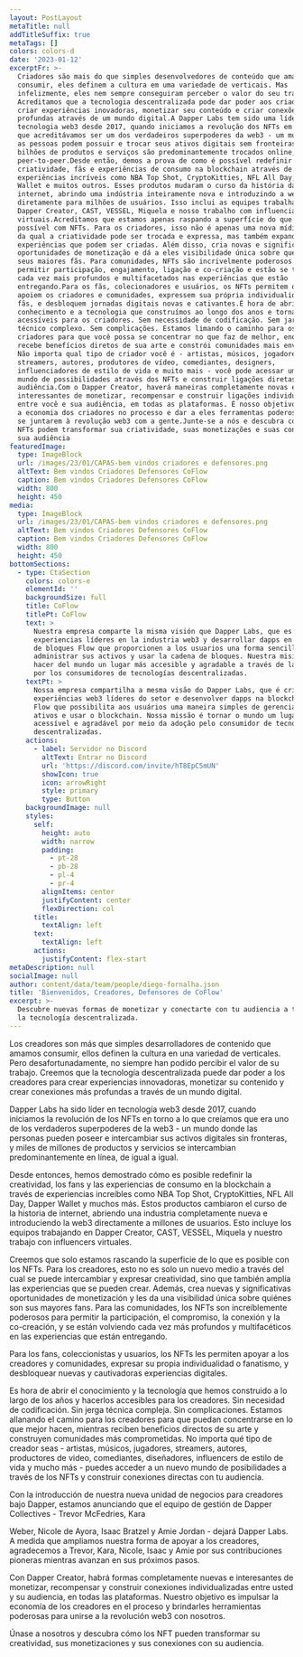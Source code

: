 ```yaml
---
layout: PostLayout
metaTitle: null
addTitleSuffix: true
metaTags: []
colors: colors-d
date: '2023-01-12'
excerptFr: >-
  Criadores são mais do que simples desenvolvedores de conteúdo que amamos
  consumir, eles definem a cultura em uma variedade de verticais. Mas
  infelizmente, eles nem sempre conseguiram perceber o valor do seu trabalho.
  Acreditamos que a tecnologia descentralizada pode dar poder aos criadores para
  criar experiências inovadoras, monetizar seu conteúdo e criar conexões mais
  profundas através de um mundo digital.A Dapper Labs tem sido uma líder em
  tecnologia web3 desde 2017, quando iniciamos a revolução dos NFTs em torno do
  que acreditávamos ser um dos verdadeiros superpoderes da web3 - um mundo onde
  as pessoas podem possuir e trocar seus ativos digitais sem fronteiras, e
  bilhões de produtos e serviços são predominantemente trocados online,
  peer-to-peer.Desde então, demos a prova de como é possível redefinir
  criatividade, fãs e experiências de consumo na blockchain através de
  experiências incríveis como NBA Top Shot, CryptoKitties, NFL All Day, Dapper
  Wallet e muitos outros. Esses produtos mudaram o curso da história da
  internet, abrindo uma indústria inteiramente nova e introduzindo a web3
  diretamente para milhões de usuários. Isso inclui as equipes trabalhando em
  Dapper Creator, CAST, VESSEL, Miquela e nosso trabalho com influenciadores
  virtuais.Acreditamos que estamos apenas raspando a superfície do que é
  possível com NFTs. Para os criadores, isso não é apenas uma nova mídia através
  da qual a criatividade pode ser trocada e expressa, mas também expande as
  experiências que podem ser criadas. Além disso, cria novas e significativas
  oportunidades de monetização e dá a eles visibilidade única sobre quem são
  seus maiores fãs. Para comunidades, NFTs são incrivelmente poderosos em
  permitir participação, engajamento, ligação e co-criação e estão se tornando
  cada vez mais profundos e multifacetados nas experiências que estão
  entregando.Para os fãs, colecionadores e usuários, os NFTs permitem que eles
  apoiem os criadores e comunidades, expressem sua própria individualidade ou
  fãs, e desbloquem jornadas digitais novas e cativantes.É hora de abrir o
  conhecimento e a tecnologia que construímos ao longo dos anos e torná-los
  acessíveis para os criadores. Sem necessidade de codificação. Sem jargão
  técnico complexo. Sem complicações. Estamos limando o caminho para os
  criadores para que você possa se concentrar no que faz de melhor, enquanto
  recebe benefícios diretos de sua arte e constrói comunidades mais envolvidas.
  Não importa qual tipo de criador você é - artistas, músicos, jogadores,
  streamers, autores, produtores de vídeo, comediantes, designers,
  influenciadores de estilo de vida e muito mais - você pode acessar um novo
  mundo de possibilidades através dos NFTs e construir ligações diretas com sua
  audiência.Com o Dapper Creator, haverá maneiras completamente novas e
  interessantes de monetizar, recompensar e construir ligações individualizadas
  entre você e sua audiência, em todas as plataformas. É nosso objetivo levantar
  a economia dos criadores no processo e dar a eles ferramentas poderosas para
  se juntarem à revolução web3 com a gente.Junte-se a nós e descubra como os
  NFTs podem transformar sua criatividade, suas monetizações e suas conexões com
  sua audiência
featuredImage:
  type: ImageBlock
  url: /images/23/01/CAPAS-bem vindos criadores e defensores.png
  altText: Bem vindos Criadores Defensores CoFlow
  caption: Bem vindos Criadores Defensores CoFlow
  width: 800
  height: 450
media:
  type: ImageBlock
  url: /images/23/01/CAPAS-bem vindos criadores e defensores.png
  altText: Bem vindos Criadores Defensores CoFlow
  caption: Bem vindos Criadores Defensores CoFlow
  width: 800
  height: 450
bottomSections:
  - type: CtaSection
    colors: colors-e
    elementId: ''
    backgroundSize: full
    title: CoFlow
    titlePt: CoFlow
    text: >
      Nuestra empresa comparte la misma visión que Dapper Labs, que es crear
      experiencias líderes en la industria web3 y desarrollar dapps en la cadena
      de bloques Flow que proporcionen a los usuarios una forma sencilla de
      administrar sus activos y usar la cadena de bloques. Nuestra misión es
      hacer del mundo un lugar más accesible y agradable a través de la adopción
      por los consumidores de tecnologías descentralizadas.
    textPt: >
      Nossa empresa compartilha a mesma visão do Dapper Labs, que é criar
      experiências web3 líderes do setor e desenvolver dapps na blockchain da
      Flow que possibilita aos usuários uma maneira simples de gerenciar seus
      ativos e usar o blockchain. Nossa missão é tornar o mundo um lugar mais
      acessível e agradável por meio da adoção pelo consumidor de tecnologias
      descentralizadas.
    actions:
      - label: Servidor no Discord
        altText: Entrar no Discord
        url: 'https://discord.com/invite/hT8EpC5mUN'
        showIcon: true
        icon: arrowRight
        style: primary
        type: Button
    backgroundImage: null
    styles:
      self:
        height: auto
        width: narrow
        padding:
          - pt-28
          - pb-28
          - pl-4
          - pr-4
        alignItems: center
        justifyContent: center
        flexDirection: col
      title:
        textAlign: left
      text:
        textAlign: left
      actions:
        justifyContent: flex-start
metaDescription: null
socialImage: null
author: content/data/team/people/diego-fornalha.json
title: 'Bienvenidos, Creadores, Defensores de CoFlow'
excerpt: >-
  Descubre nuevas formas de monetizar y conectarte con tu audiencia a través de
  la tecnología descentralizada.
---
```

Los creadores son más que simples desarrolladores de contenido que amamos consumir, ellos definen la cultura en una variedad de verticales. Pero desafortunadamente, no siempre han podido percibir el valor de su trabajo. Creemos que la tecnología descentralizada puede dar poder a los creadores para crear experiencias innovadoras, monetizar su contenido y crear conexiones más profundas a través de un mundo digital.

Dapper Labs ha sido líder en tecnología web3 desde 2017, cuando iniciamos la revolución de los NFTs en torno a lo que creíamos que era uno de los verdaderos superpoderes de la web3 - un mundo donde las personas pueden poseer e intercambiar sus activos digitales sin fronteras, y miles de millones de productos y servicios se intercambian predominantemente en línea, de igual a igual.

Desde entonces, hemos demostrado cómo es posible redefinir la creatividad, los fans y las experiencias de consumo en la blockchain a través de experiencias increíbles como NBA Top Shot, CryptoKitties, NFL All Day, Dapper Wallet y muchos más. Estos productos cambiaron el curso de la historia de internet, abriendo una industria completamente nueva e introduciendo la web3 directamente a millones de usuarios. Esto incluye los equipos trabajando en Dapper Creator, CAST, VESSEL, Miquela y nuestro trabajo con influencers virtuales.

Creemos que solo estamos rascando la superficie de lo que es posible con los NFTs. Para los creadores, esto no es solo un nuevo medio a través del cual se puede intercambiar y expresar creatividad, sino que también amplía las experiencias que se pueden crear. Además, crea nuevas y significativas oportunidades de monetización y les da una visibilidad única sobre quiénes son sus mayores fans. Para las comunidades, los NFTs son increíblemente poderosos para permitir la participación, el compromiso, la conexión y la co-creación, y se están volviendo cada vez más profundos y multifacéticos en las experiencias que están entregando.

Para los fans, coleccionistas y usuarios, los NFTs les permiten apoyar a los creadores y comunidades, expresar su propia individualidad o fanatismo, y desbloquear nuevas y cautivadoras experiencias digitales.

Es hora de abrir el conocimiento y la tecnología que hemos construido a lo largo de los años y hacerlos accesibles para los creadores. Sin necesidad de codificación. Sin jerga técnica compleja. Sin complicaciones. Estamos allanando el camino para los creadores para que puedan concentrarse en lo que mejor hacen, mientras reciben beneficios directos de su arte y construyen comunidades más comprometidas. No importa qué tipo de creador seas - artistas, músicos, jugadores, streamers, autores, productores de video, comediantes, diseñadores, influencers de estilo de vida y mucho más - puedes acceder a un nuevo mundo de posibilidades a través de los NFTs y construir conexiones directas con tu audiencia.

Con la introducción de nuestra nueva unidad de negocios para creadores bajo Dapper, estamos anunciando que el equipo de gestión de Dapper Collectives - Trevor McFedries, Kara&#x20;

Weber, Nicole de Ayora, Isaac Bratzel y Amie Jordan - dejará Dapper Labs. A medida que ampliamos nuestra forma de apoyar a los creadores, agradecemos a Trevor, Kara, Nicole, Isaac y Amie por sus contribuciones pioneras mientras avanzan en sus próximos pasos.

Con Dapper Creator, habrá formas completamente nuevas e interesantes de monetizar, recompensar y construir conexiones individualizadas entre usted y su audiencia, en todas las plataformas. Nuestro objetivo es impulsar la economía de los creadores en el proceso y brindarles herramientas poderosas para unirse a la revolución web3 con nosotros.

Únase a nosotros y descubra cómo los NFT pueden transformar su creatividad, sus monetizaciones y sus conexiones con su audiencia.
